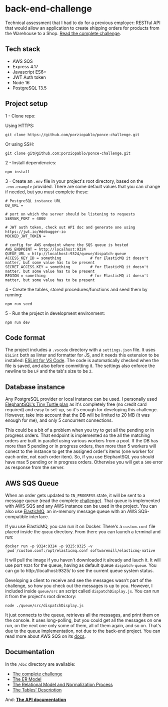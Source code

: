 # back-end-challenge
Technical assessment that I had to do for a previous employer: RESTful API that would allow an application to create shipping orders for products from the Warehouse to a Shop. [Read the complete challenge](https://github.com/porziopablo/ponce-challenge/blob/main/doc/Challenge.pdf).

## Tech stack
 - AWS SQS 
 - Express 4.17
 - Javascript ES6+
 - JWT Auth token
 - Node 16
 - PostgreSQL 13.5

## Project setup
1 - Clone repo:

Using HTTPS:
```
git clone https://github.com/porziopablo/ponce-challenge.git
```
Or using SSH:
```
git clone git@github.com:porziopablo/ponce-challenge.git
```
2 - Install dependencies:
```
npm install
```
3 - Create an `.env` file in your project's root directory, based on the `.env.example` provided. There are some default values that you can change if needed, but you must complete these:
```env
# PostgreSQL instance URL
DB_URL =

# port on which the server should be listening to requests
SERVER_PORT = 4000

# JWT auth token, check out API doc and generate one using https://jwt.io/#debugger-io
MOCKED_JWT_TOKEN =

# config for AWS endpoint where the SQS queue is hosted
AWS_ENDPOINT = http://localhost:9324
QUEUE_URL = http://localhost:9324/queue/dispatch-queue
ACCESS_KEY_ID = something             # for ElasticMQ it doesn't matter, but some value has to be present
SECRET_ACCESS_KEY = something         # for ElasticMQ it doesn't matter, but some value has to be present
REGION = something                    # for ElasticMQ it doesn't matter, but some value has to be present
```
4 - Create the tables, stored procedures/functions and seed them by running:
```
npm run seed
```
5 - Run the project in development environment:
```
npm run dev
```
## Code format
The project includes a `.vscode` directory with a `settings.json` file. It uses `ESLint` both as linter and formatter for JS, and it needs this extension to be installed: [ESLint for VS Code](https://marketplace.visualstudio.com/items?itemName=dbaeumer.vscode-eslint). The code is automatically checked when the file is saved, and also before committing it. The settings also enforce the newline to be `LF` and the tab's size to be `2`.

## Database instance
Any PostgreSQL provider or local instance can be used. I personally used [ElephantSQL's Tiny Turtle plan](https://www.elephantsql.com/plans.html) as it's completely free (no credit card required) and easy to set-up, so it's enough for developing this challenge. However, take into account that the DB will be limited to 20 MB (it was enough for me), and only 5 concurrent connections. 

This could be a bit of a problem when you try to get all the pending or in progress orders. That endpoint is implemented so the all the matching orders are built in parallel using various workers from a pool. If the DB has more than 5 pending or in progress orders, then more than 5 workers will conect to the instance to get the assigned order's items (one worker for each order, not each order item). So, if you use ElephantSQL you should have max 5 pending or in progress orders. Otherwise you will get a `500` error as response from the server.

## AWS SQS Queue
When an order gets updated to `IN_PROGRESS` state, it will be sent to a message queue (read the complete [challenge](https://github.com/porziopablo/ponce-challenge/blob/main/doc/Challenge.pdf)). That queue is implemented with AWS SQS and any AWS instance can be used in the project. You can also use [ElasticMQ](https://github.com/softwaremill/elasticmq), an in-memory message queue with an AWS SQS-compatible interface.

If you use ElasticMQ, you can run it on Docker. There's a `custom.conf` file placed inside the `queue` directory. From there you can launch a terminal and run:
```
docker run -p 9324:9324 -p 9325:9325 -v `pwd`/custom.conf:/opt/elasticmq.conf softwaremill/elasticmq-native
```
It will pull the image if you haven't downloaded it already and lauch it. It will use port `9324` for the queue, having as default queue `dispatch-queue`. You can 
go to http://localhost:9325/ to see the current queue system status.

Developing a client to receive and see the messages wasn't part of the challenge, so how you check out the messages is up to you. However, I included inside `queue/src` an script called `dispatchDisplay.js`. You can run it from the project's root directory:
```
node ./queue/src/dispatchDisplay.js
```
It just connects to the queue, retrieves all the messages, and print them on the console. It uses long-polling, but you could get all the messages on one run, on the next one only some of them, all of them again, and so on. That's due to the queue implementation, not due to the back-end project. You can read more about AWS SQS on its [docs](https://docs.aws.amazon.com/sdk-for-javascript/v2/developer-guide/sqs-examples.html). 

## Documentation
In the `/doc` directory are available:
 - [The complete challenge](https://github.com/porziopablo/ponce-challenge/blob/main/doc/Challenge.pdf)
 - [The ER Model](https://github.com/porziopablo/ponce-challenge/blob/main/doc/ER%20Model.pdf)
 - [The Relational Model and Normalization Process](https://github.com/porziopablo/ponce-challenge/blob/main/doc/Relational%20Model.pdf)
 - [The Tables' Description](https://github.com/porziopablo/ponce-challenge/blob/main/doc/Tables.pdf)
 
 And: [**The API documentation**](https://github.com/porziopablo/ponce-challenge/blob/main/doc/API.md)

